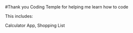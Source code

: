 #Thank you Coding Temple for helping me learn how to code

This includes:

Calculator App, 
Shopping List
